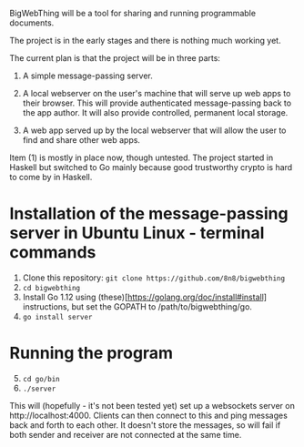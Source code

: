 BigWebThing will be a tool for sharing and running programmable documents.

The project is in the early stages and there is nothing much working yet.

The current plan is that the project will be in three parts:

1. A simple message-passing server.

2. A local webserver on the user's machine that will serve up web apps to their browser. This will provide authenticated message-passing back to the app author. It will also provide controlled, permanent local storage.

3. A web app served up by the local webserver that will allow the user to find and share other web apps.

Item (1) is mostly in place now, though untested. The project started in Haskell but switched to Go mainly because good trustworthy crypto is hard to come by in Haskell. 

# Installation of the message-passing server in Ubuntu Linux - terminal commands

1. Clone this repository: ```git clone https://github.com/8n8/bigwebthing```
2. ```cd bigwebthing```
3. Install Go 1.12 using (these)[https://golang.org/doc/install#install] instructions, but set the GOPATH to /path/to/bigwebthing/go.
4. ```go install server```

# Running the program

5. ```cd go/bin```
6. ```./server```

This will (hopefully - it's not been tested yet) set up a websockets server on http://localhost:4000. Clients can then connect to this and ping messages back and forth to each other. It doesn't store the messages, so will fail if both sender and receiver are not connected at the same time.
